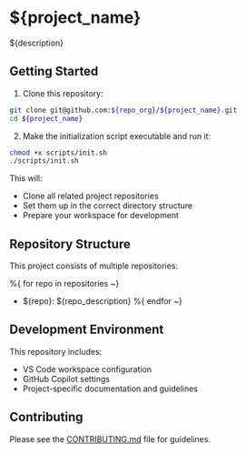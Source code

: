 # ${project_name}

${description}

## Getting Started

1. Clone this repository:
```bash
git clone git@github.com:${repo_org}/${project_name}.git
cd ${project_name}
```

2. Make the initialization script executable and run it:
```bash
chmod +x scripts/init.sh
./scripts/init.sh
```

This will:
- Clone all related project repositories
- Set them up in the correct directory structure
- Prepare your workspace for development

## Repository Structure

This project consists of multiple repositories:

%{ for repo in repositories ~}
- ${repo}: ${repo_description}
%{ endfor ~}

## Development Environment

This repository includes:
- VS Code workspace configuration
- GitHub Copilot settings
- Project-specific documentation and guidelines

## Contributing

Please see the [CONTRIBUTING.md](.github/CONTRIBUTING.md) file for guidelines.